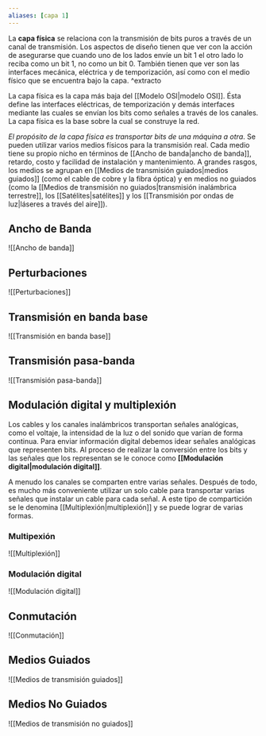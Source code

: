 ```yaml
---
aliases: [capa 1]
---
```

La **capa física** se relaciona con la transmisión de bits puros a través de un canal de transmisión. Los aspectos de diseño tienen que ver con la acción de asegurarse que cuando uno de los lados envíe un bit 1 el otro lado lo reciba como un bit 1, no como un bit 0. También tienen que ver son las interfaces mecánica, eléctrica y de temporización, así como con el medio físico que se encuentra bajo la capa. ^extracto

La capa física es la capa más baja del [[Modelo OSI|modelo OSI]]. Ésta define las interfaces eléctricas, de temporización y demás interfaces mediante las cuales se envían los bits como señales a través de los canales. La capa física es la base sobre la cual se construye la red. 

*El propósito de la capa física es transportar bits de una máquina a otra*. Se pueden utilizar varios medios físicos para la transmisión real. Cada medio tiene su propio nicho en términos de [[Ancho de banda|ancho de banda]], retardo, costo y facilidad de instalación y mantenimiento. A grandes rasgos, los medios se agrupan en [[Medios de transmisión guiados|medios guiados]] (como el cable de cobre y la fibra óptica) y en medios no guiados (como la [[Medios de transmisión no guiados|transmisión inalámbrica terrestre]], los [[Satélites|satélites]] y los [[Transmisión por ondas de luz|láseres a través del aire]]).

## Ancho de Banda
![[Ancho de banda]]

## Perturbaciones
![[Perturbaciones]]

## Transmisión en banda base
![[Transmisión en banda base]]

## Transmisión pasa-banda
![[Transmisión pasa-banda]]

## Modulación digital y multiplexión
Los cables y los canales inalámbricos transportan señales analógicas, como el voltaje, la intensidad de la luz o del sonido que varían de forma continua. Para enviar información digital debemos idear señales analógicas que representen bits. Al proceso de realizar la conversión entre los bits y las señales que los representan se le conoce como **[[Modulación digital|modulación digital]]**.

A menudo los canales se comparten entre varias señales. Después de todo, es mucho más conveniente utilizar un solo cable para transportar varias señales que instalar un cable para cada señal. A este tipo de compartición se le denomina [[Multiplexión|multiplexión]] y se puede lograr de varias formas.

### Multipexión
![[Multiplexión]]

### Modulación digital
![[Modulación digital]]

## Conmutación
![[Conmutación]]

## Medios Guiados
![[Medios de transmisión guiados]]

## Medios No Guiados
![[Medios de transmisión no guiados]]